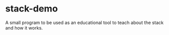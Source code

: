 # stack-demo
A small program to be used as an educational tool to teach about the stack and how it works.
